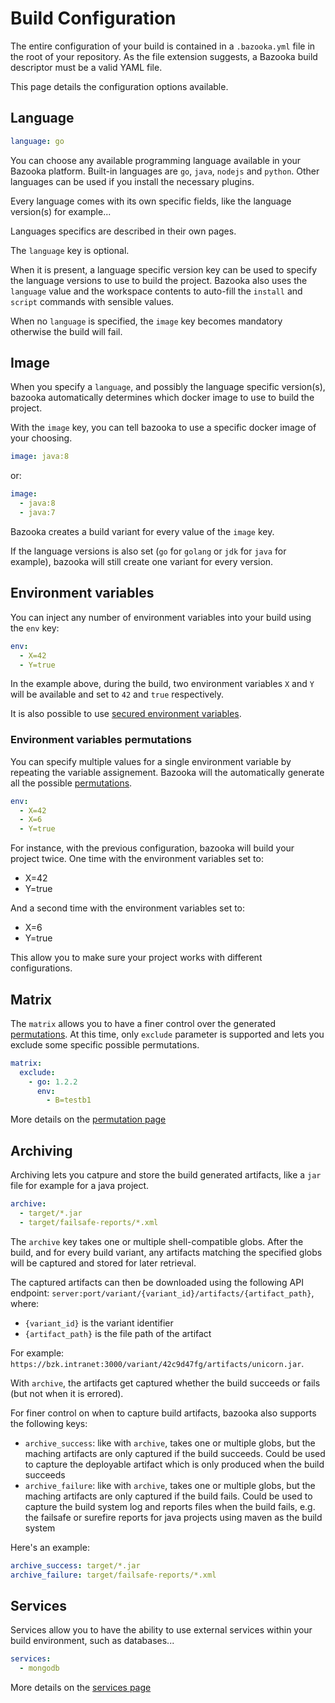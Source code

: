 # Build Configuration

The entire configuration of your build is contained in a `.bazooka.yml` file in the root of your repository.
As the file extension suggests, a Bazooka build descriptor must be a valid YAML file.

This page details the configuration options available.

## Language

```yaml
language: go
```

You can choose any available programming language available in your Bazooka platform. Built-in languages are `go`, `java`, `nodejs` and `python`.
Other languages can be used if you install the necessary plugins.

Every language comes with its own specific fields, like the language version(s) for example...

Languages specifics are described in their own pages.

The `language` key is optional.

When it is present, a language specific version key can be used to specify the language versions to use to build the project.
Bazooka also uses the `language` value and the workspace contents to auto-fill the `install` and `script` commands with sensible values.

When no `language` is specified, the `image` key becomes mandatory otherwise the build will fail.

## Image

When you specify a `language`, and possibly the language specific version(s), bazooka automatically determines which docker image to use to build the project.

With the `image` key, you can tell bazooka to use a specific docker image of your choosing.

```yaml
image: java:8
```

or:

```yaml
image:
  - java:8
  - java:7
```

Bazooka creates a build variant for every value of the `image` key.

If the language versions is also set (`go` for `golang` or `jdk` for `java` for example), bazooka will still create one variant for every version.

## Environment variables

You can inject any number of environment variables into your build using the `env` key:

```yaml
env:
  - X=42
  - Y=true
```

In the example above, during the build, two environment variables `X` and `Y` will be available and set to `42` and `true` respectively.

It is also possible to use [secured environment variables](../home/secured_variables.html).

### Environment variables permutations

You can specify multiple values for a single environment variable by repeating the variable assignement.
Bazooka will the automatically generate all the possible [permutations](../home/permutations.html).

```yaml
env:
  - X=42
  - X=6
  - Y=true
```

For instance, with the previous configuration, bazooka will build your project twice. One time with the environment variables set to:

* X=42
* Y=true

And a second time with the environment variables set to:

* X=6
* Y=true

This allow you to make sure your project works with different configurations.

## Matrix

The `matrix` allows you to have a finer control over the generated [permutations](../home/permutations.html).
At this time, only `exclude` parameter is supported and lets you exclude some specific possible permutations.

```yaml
matrix:
  exclude:
    - go: 1.2.2
      env:
        - B=testb1
```


More details on the [permutation page](../home/permutations.html)

## Archiving

Archiving lets you catpure and store the build generated artifacts, like a `jar` file for example for a java project.

```yaml
archive:
  - target/*.jar
  - target/failsafe-reports/*.xml
```

The `archive` key takes one or multiple shell-compatible globs.
After the build, and for every build variant, any artifacts matching the specified globs will be captured and stored for later retrieval.

The captured artifacts can then be downloaded using the following API endpoint: `server:port/variant/{variant_id}/artifacts/{artifact_path}`, where:

* `{variant_id}` is the variant identifier
* `{artifact_path}` is the file path of the artifact

For example: `https://bzk.intranet:3000/variant/42c9d47fg/artifacts/unicorn.jar`.

With `archive`, the artifacts get captured whether the build succeeds or fails (but not when it is errored).

For finer control on when to capture build artifacts, bazooka also supports the following keys:

* `archive_success`: like with `archive`, takes one or multiple globs, but the maching artifacts are only captured if the build succeeds. Could be used to capture the deployable artifact which is only produced when the build succeeds
* `archive_failure`: like with `archive`, takes one or multiple globs, but the maching artifacts are only captured if the build fails. Could be used to capture the build system log and reports files when the build fails, e.g. the failsafe or surefire reports for java projects using maven as the build system

Here's an example:

```yaml
archive_success: target/*.jar
archive_failure: target/failsafe-reports/*.xml
```

## Services

Services allow you to have the ability to use external services within your build environment, such as databases...

```yaml
services:
  - mongodb
```

More details on the [services page](../home/services.html)
